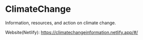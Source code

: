 # ClimateChange
Information, resources, and action on climate change.

Website(Netlify): https://climatechangeinformation.netlify.app/#/
